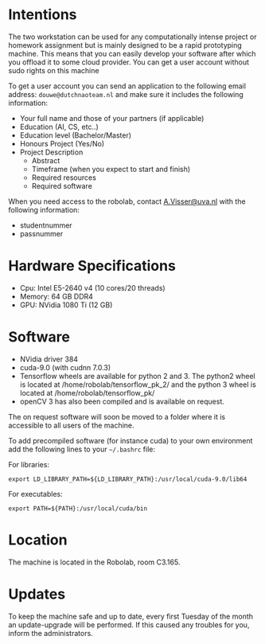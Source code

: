 # Intentions
The two workstation can be used for any computationally intense project or homework assignment but is mainly designed to be a rapid prototyping machine. This means that you can easily develop your software after which you offload it to some cloud provider. You can get a user account without sudo rights on this machine 

To get a user account you can send an application to the following email address: `douwe@dutchnaoteam.nl` and make sure it includes the following information:

* Your full name and those of your partners (if applicable) 
* Education (AI, CS, etc..)
* Education level (Bachelor/Master)
* Honours Project (Yes/No)
* Project Description 
    * Abstract
    * Timeframe (when you expect to start and finish)
    * Required resources
    * Required software
    
When you need access to the robolab, contact A.Visser@uva.nl with the following information:
* studentnummer
* passnummer


# Hardware Specifications
* Cpu: Intel E5-2640 v4 (10 cores/20 threads)
* Memory: 64 GB DDR4 
* GPU: NVidia 1080 Ti (12 GB)

# Software
* NVidia driver 384
* cuda-9.0 (with cudnn 7.0.3)
* Tensorflow wheels are available for python 2 and 3. The python2 wheel is located at /home/robolab/tensorflow_pk_2/ and the python 3 wheel is located at /home/robolab/tensorflow_pk/
* openCV 3 has also been compiled and is available on request. 

The on request software will soon be moved to a folder where it is accessible to all users of the machine.

To add precompiled software (for instance cuda) to your own environment add the following lines to your `~/.bashrc` file:

For libraries:
```
export LD_LIBRARY_PATH=${LD_LIBRARY_PATH}:/usr/local/cuda-9.0/lib64
```

For executables:
```
export PATH=${PATH}:/usr/local/cuda/bin
```
# Location
The machine is located in the Robolab, room C3.165.

# Updates
To keep the machine safe and up to date, every first Tuesday of the month an update-upgrade will be performed. If this caused any troubles for you, inform the administrators.

